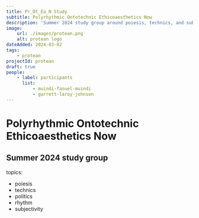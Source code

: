 ```yaml
---
title: Pr_Ot_Ea_N Study
subtitle: Polyrhythmic Ontotechnic Ethicoaesthetics Now
description: 'Summer 2024 study group around poiesis, technics, and subjectivity.'
image:
    url: ./images/protean.png
    alt: protean logo
dateAdded: 2024-03-02
tags:
    - protean
projectId: protean
draft: true
people:
    - label: participants
      list:
          - muindi-fanuel-muindi
          - garrett-laroy-johnson
---
```


# Polyrhythmic Ontotechnic Ethicoaesthetics Now

## Summer 2024 study group

topics:

-   poiesis
-   technics
-   politics
-   rhythm
-   subjectivity
